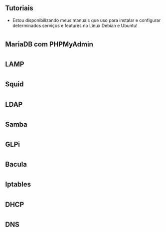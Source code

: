 ## Tutoriais
- Estou disponibilizando meus manuais que uso para instalar e configurar determinados serviços e features no Linux Debian e Ubuntu!

#
## MariaDB com PHPMyAdmin

# 
## LAMP

# 
## Squid

# 
## LDAP

#
## Samba

#
## GLPi

# 
## Bacula

#
## Iptables

#
## DHCP

#
## DNS
